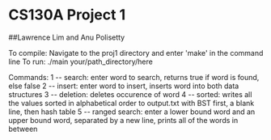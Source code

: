 # CS130A Project 1 
##Lawrence Lim and Anu Polisetty

To compile: Navigate to the proj1 directory and enter 'make' in the command line
To run: ./main your/path_directory/here

Commands:
1 -- search: enter word to search, returns true if word is found, else false
2 -- insert: enter word to insert, inserts word into both data structures
3 -- deletion: deletes occurence of word
4 -- sorted: writes all the values sorted in alphabetical order to output.txt with BST first, a blank line, then hash table
5 -- ranged search: enter a lower bound word and an upper bound word, separated by a new line, prints all of the words in between 

